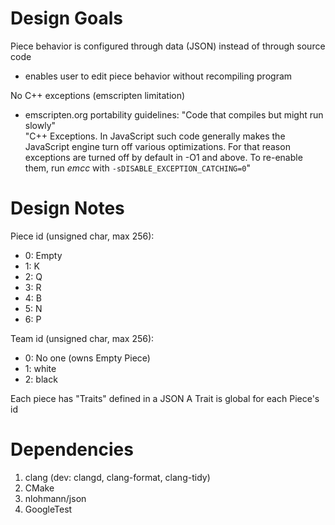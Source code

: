 # Design Goals
Piece behavior is configured through data (JSON) instead of through source code
 * enables user to edit piece behavior without recompiling program

No C++ exceptions (emscripten limitation)
 * emscripten.org portability guidelines: "Code that compiles but might run slowly"  
 "C++ Exceptions. In JavaScript such code generally makes the JavaScript engine turn off various optimizations.
 For that reason exceptions are turned off by default in -O1 and above. 
 To re-enable them, run *emcc* with ```-sDISABLE_EXCEPTION_CATCHING=0```"

# Design Notes
Piece id (unsigned char, max 256):
 * 0: Empty
 * 1: K
 * 2: Q
 * 3: R
 * 4: B
 * 5: N
 * 6: P

Team id (unsigned char, max 256):
 * 0: No one (owns Empty Piece)
 * 1: white
 * 2: black

Each piece has "Traits" defined in a JSON
A Trait is global for each Piece's id

# Dependencies
1. clang (dev: clangd, clang-format, clang-tidy)
2. CMake
3. nlohmann/json
4. GoogleTest
